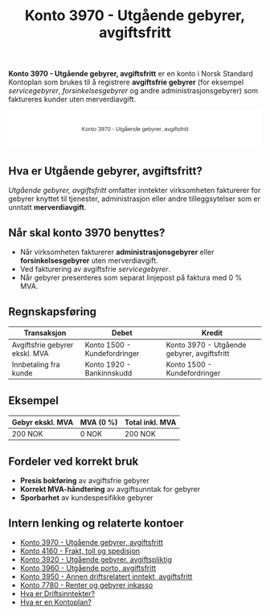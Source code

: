 ﻿---
title: "Konto 3970 - Utgående gebyrer, avgiftsfritt"
seoTitle: "3970-utgaende-gebyrer-avgiftsfritt"
description: '**Konto 3970 - Utgående gebyrer, avgiftsfritt** er en konto i Norsk Standard Kontoplan som brukes til å registrere **avgiftsfrie gebyrer** (for eksempel *serv...'
---

**Konto 3970 - Utgående gebyrer, avgiftsfritt** er en konto i Norsk Standard Kontoplan som brukes til å registrere **avgiftsfrie gebyrer** (for eksempel *servicegebyrer*, *forsinkelsesgebyrer* og andre administrasjonsgebyrer) som faktureres kunder uten merverdiavgift.

![Illustrasjon av konto 3970 Utgående gebyrer, avgiftsfritt](3970-utgaende-gebyrer-avgiftsfritt-image.svg)

## Hva er Utgående gebyrer, avgiftsfritt?

*Utgående gebyrer, avgiftsfritt* omfatter inntekter virksomheten fakturerer for gebyrer knyttet til tjenester, administrasjon eller andre tilleggsytelser som er unntatt **merverdiavgift**.

## Når skal konto 3970 benyttes?

* Når virksomheten fakturerer **administrasjonsgebyrer** eller **forsinkelsesgebyrer** uten merverdiavgift.
* Ved fakturering av avgiftsfrie *servicegebyrer*.
* Når gebyrer presenteres som separat linjepost på faktura med 0 % MVA.

## Regnskapsføring

| Transaksjon                       | Debet                         | Kredit                                          |
|-----------------------------------|-------------------------------|-------------------------------------------------|
| Avgiftsfrie gebyrer ekskl. MVA    | Konto 1500 - Kundefordringer  | Konto 3970 - Utgående gebyrer, avgiftsfritt     |
| Innbetaling fra kunde             | Konto 1920 - Bankinnskudd     | Konto 1500 - Kundefordringer                    |

## Eksempel

| Gebyr ekskl. MVA | MVA (0 %) | Total inkl. MVA |
|------------------|-----------|-----------------|
| 200 NOK          | 0 NOK     | 200 NOK         |

## Fordeler ved korrekt bruk

* **Presis bokføring** av avgiftsfrie gebyrer
* **Korrekt MVA-håndtering** av avgiftsunntak for gebyrer
* **Sporbarhet** av kundespesifikke gebyrer

## Intern lenking og relaterte kontoer

* [Konto 3970 - Utgående gebyrer, avgiftsfritt](/blogs/kontoplan/3970-utgaende-gebyrer-avgiftsfritt "Konto 3970 - Utgående gebyrer, avgiftsfritt")
* [Konto 4160 - Frakt, toll og spedisjon](/blogs/kontoplan/4160-frakt-toll-og-spedisjon "Konto 4160 - Frakt, toll og spedisjon")
* [Konto 3920 - Utgående gebyrer, avgiftspliktig](/blogs/kontoplan/3920-utgaende-gebyrer-avgiftspliktig "Konto 3920 - Utgående gebyrer, avgiftspliktig")
* [Konto 3960 - Utgående porto, avgiftsfritt](/blogs/kontoplan/3960-utgaende-porto-avgiftsfritt "Konto 3960 - Utgående porto, avgiftsfritt")
* [Konto 3950 - Annen driftsrelatert inntekt, avgiftsfritt](/blogs/kontoplan/3950-annen-driftsrelatert-inntekt-avgiftsfritt "Konto 3950 - Annen driftsrelatert inntekt, avgiftsfritt")
* [Konto 7780 - Renter og gebyrer inkasso](/blogs/kontoplan/7780-renter-og-gebyrer-inkasso "Konto 7780 - Renter og gebyrer inkasso: Regnskapsføring av renter og gebyrer ved inkasso")
* [Hva er Driftsinntekter?](/blogs/regnskap/hva-er-driftsinntekter "Hva er Driftsinntekter? Komplett Guide til Driftsinntekter i Regnskap")
* [Hva er en Kontoplan?](/blogs/regnskap/hva-er-kontoplan "Hva er en Kontoplan? Komplett Guide til Kontoplaner i Norsk Regnskap")






